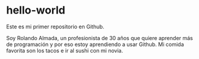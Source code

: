 # hello-world
Este es mi primer repositorio en Github.

Soy Rolando Almada, un profesionista de 30 años que quiere aprender más de programación y por eso estoy aprendiendo a usar Github.
Mi comida favorita son los tacos e ir al sushi con mi novia.
